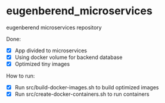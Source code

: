 # eugenberend_microservices

eugenberend microservices repository

Done:

- [X] App divided to microservices
- [X] Using docker volume for backend database
- [X] Optimized tiny images

How to run:

- [X] Run src/build-docker-images.sh to build optimized images
- [X] Run src/create-docker-containers.sh to run containers
